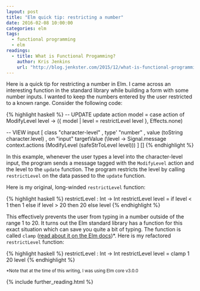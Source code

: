 ```yaml
---
layout: post
title: "Elm quick tip: restricting a number"
date: 2016-02-08 10:00:00
categories: elm
tags:
  - functional programming
  - elm
readings:
  - title: What is Functional Progamming?
    author: Kris Jenkins
    url: "http://blog.jenkster.com/2015/12/what-is-functional-programming.html"
---
```


Here is a quick tip for restricting a number in Elm. I came across an interesting function in the standard library while building a form with some number inputs. I wanted to keep the numbers entered by the user restricted to a known range. Consider the following code:

<div>
{% highlight haskell %}
-- UPDATE
update action model =
  case action of
    ModifyLevel level ->
      ({ model | level = restrictLevel level }, Effects.none)

-- VIEW
input
  [
    class "character-level"
  , type' "number"
  , value (toString character.level)
  , on "input" targetValue (\level -> Signal.message context.actions (ModifyLevel (safeStrToLevel level)))
  ] []
{% endhighlight %}
</div>

In this example, whenever the user types a level into the character-level input, the program sends a message tagged with the `ModifyLevel` action and the level to the `update` function. The program restricts the level by calling `restrictLevel` on the data passed to the `update` function.

Here is my original, long-winded `restrictLevel` function:

<div>
{% highlight haskell %}
restrictLevel : Int -> Int
restrictLevel level =
  if level < 1 then
    1
  else if level > 20 then
    20
  else
    level
{% endhighlight %}
</div>

This effectively prevents the user from typing in a number outside of the range 1 to 20. It turns out the Elm standard library has a function for this exact situation which can save you quite a bit of typing. The function is called `clamp` ([read about it on the Elm docs](http://package.elm-lang.org/packages/elm-lang/core/3.0.0/Basics#clamp))\*. Here is my refactored `restrictLevel` function:

<div>
{% highlight haskell %}
restrictLevel : Int -> Int
restrictLevel level =
  clamp 1 20 level
{% endhighlight %}
</div>

<small>\*Note that at the time of this writing, I was using Elm core v3.0.0</small>

{% include further_reading.html %}
